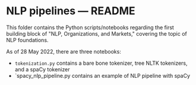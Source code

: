 # NLP pipelines — README

This folder contains the Python scripts/notebooks regarding the first building 
block of "NLP, Organizations, and Markets," covering the topic of NLP 
foundations.

As of 28 May 2022, there are three notebooks:

- `tokenization.py` contains a bare bone tokenizer, tree NLTK tokenizers, and 
   a spaCy tokenizer
- `spacy_nlp_pipeline.py contains an example of NLP pipeline with spaCy